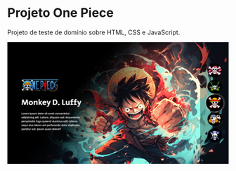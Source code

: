 # Projeto One Piece

Projeto de teste de domínio sobre HTML, CSS e JavaScript.

<img src="./Screenshot_3.png" alt="Preview do projeto.">